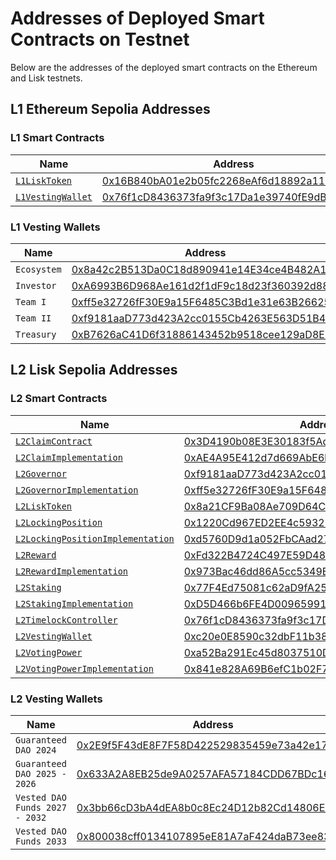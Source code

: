 # Addresses of Deployed Smart Contracts on Testnet

Below are the addresses of the deployed smart contracts on the Ethereum and Lisk testnets.

## L1 Ethereum Sepolia Addresses

### L1 Smart Contracts

| Name                                                     | Address                                                                                                                             |
| -------------------------------------------------------- | ----------------------------------------------------------------------------------------------------------------------------------- |
| [`L1LiskToken`](../../../src/L1/L1LiskToken.sol)         | [0x16B840bA01e2b05fc2268eAf6d18892a11EC29D6](https://eth-sepolia.blockscout.com/address/0x16B840bA01e2b05fc2268eAf6d18892a11EC29D6) |
| [`L1VestingWallet`](../../../src/L1/L1VestingWallet.sol) | [0x76f1cD8436373fa9f3c17Da1e39740fE9dB9a04B](https://eth-sepolia.blockscout.com/address/0x76f1cD8436373fa9f3c17Da1e39740fE9dB9a04B) |

### L1 Vesting Wallets

| Name        | Address                                                                                                                             |
| ----------- | ----------------------------------------------------------------------------------------------------------------------------------- |
| `Ecosystem` | [0x8a42c2B513Da0C18d890941e14E34ce4B482A10E](https://eth-sepolia.blockscout.com/address/0x8a42c2B513Da0C18d890941e14E34ce4B482A10E) |
| `Investor`  | [0xA6993B6D968Ae161d2f1dF9c18d23f360392d88B](https://eth-sepolia.blockscout.com/address/0xA6993B6D968Ae161d2f1dF9c18d23f360392d88B) |
| `Team I`    | [0xff5e32726fF30E9a15F6485C3Bd1e31e63B26625](https://eth-sepolia.blockscout.com/address/0xff5e32726fF30E9a15F6485C3Bd1e31e63B26625) |
| `Team II`   | [0xf9181aaD773d423A2cc0155Cb4263E563D51B467](https://eth-sepolia.blockscout.com/address/0xf9181aaD773d423A2cc0155Cb4263E563D51B467) |
| `Treasury`  | [0xB7626aC41D6f31886143452b9518cee129aD8E26](https://eth-sepolia.blockscout.com/address/0xB7626aC41D6f31886143452b9518cee129aD8E26) |


## L2 Lisk Sepolia Addresses

### L2 Smart Contracts

| Name                                                                                                                                                                       | Address                                                                                                                              |
| -------------------------------------------------------------------------------------------------------------------------------------------------------------------------- | ------------------------------------------------------------------------------------------------------------------------------------ |
| [`L2ClaimContract`](../../../src/L2/L2Claim.sol)                                                                                                                           | [0x3D4190b08E3E30183f5AdE3A116f2534Ee3a4f94](https://sepolia-blockscout.lisk.com/address/0x3D4190b08E3E30183f5AdE3A116f2534Ee3a4f94) |
| [`L2ClaimImplementation`](../../../src/L2/L2Claim.sol)                                                                                                                     | [0xAE4A95E412d7d669AbE6bB23031Ae0250B832710](https://sepolia-blockscout.lisk.com/address/0xAE4A95E412d7d669AbE6bB23031Ae0250B832710) |
| [`L2Governor`](../../../src/L2/L2Governor.sol)                                                                                                                             | [0xf9181aaD773d423A2cc0155Cb4263E563D51B467](https://sepolia-blockscout.lisk.com/address/0xf9181aaD773d423A2cc0155Cb4263E563D51B467) |
| [`L2GovernorImplementation`](../../../src/L2/L2Governor.sol)                                                                                                               | [0xff5e32726fF30E9a15F6485C3Bd1e31e63B26625](https://sepolia-blockscout.lisk.com/address/0xff5e32726fF30E9a15F6485C3Bd1e31e63B26625) |
| [`L2LiskToken`](../../../src/L2/L2LiskToken.sol)                                                                                                                           | [0x8a21CF9Ba08Ae709D64Cb25AfAA951183EC9FF6D](https://sepolia-blockscout.lisk.com/address/0x8a21CF9Ba08Ae709D64Cb25AfAA951183EC9FF6D) |
| [`L2LockingPosition`](../../../src/L2/L2LockingPosition.sol)                                                                                                               | [0x1220Cd967ED2EE4c593211EabCb2E3b1dC8E4930](https://sepolia-blockscout.lisk.com/address/0x1220Cd967ED2EE4c593211EabCb2E3b1dC8E4930) |
| [`L2LockingPositionImplementation`](../../../src/L2/L2LockingPosition.sol)                                                                                                 | [0xd5760D9d1a052FbCAad275637e8FC42B73063Fd4](https://sepolia-blockscout.lisk.com/address/0xd5760D9d1a052FbCAad275637e8FC42B73063Fd4) |
| [`L2Reward`](../../../src/L2/L2Reward.sol)                                                                                                                                 | [0xFd322B4724C497E59D48fff8f79c16b4D48837f5](https://sepolia-blockscout.lisk.com/address/0xFd322B4724C497E59D48fff8f79c16b4D48837f5) |
| [`L2RewardImplementation`](../../../src/L2/L2Reward.sol)                                                                                                                   | [0x973Bac46dd86A5cc5349E8d4A153AC5A20cdC296](https://sepolia-blockscout.lisk.com/address/0x973Bac46dd86A5cc5349E8d4A153AC5A20cdC296) |
| [`L2Staking`](../../../src/L2/L2Staking.sol)                                                                                                                               | [0x77F4Ed75081c62aD9fA254b0E088A4660AacF68D](https://sepolia-blockscout.lisk.com/address/0x77F4Ed75081c62aD9fA254b0E088A4660AacF68D) |
| [`L2StakingImplementation`](../../../src/L2/L2Staking.sol)                                                                                                                 | [0xD5D466b6FE4D00965991781845A1817975B40d91](https://sepolia-blockscout.lisk.com/address/0xD5D466b6FE4D00965991781845A1817975B40d91) |
| [`L2TimelockController`](https://github.com/OpenZeppelin/openzeppelin-contracts/blob/01ef448981be9d20ca85f2faf6ebdf591ce409f3/contracts/governance/TimelockController.sol) | [0x76f1cD8436373fa9f3c17Da1e39740fE9dB9a04B](https://sepolia-blockscout.lisk.com/address/0x76f1cD8436373fa9f3c17Da1e39740fE9dB9a04B) |
| [`L2VestingWallet`](../../../src/L2/L2VestingWallet.sol)                                                                                                                   | [0xc20e0E8590c32dbF11b38C8c0580395243Ebd533](https://sepolia-blockscout.lisk.com/address/0xc20e0E8590c32dbF11b38C8c0580395243Ebd533) |
| [`L2VotingPower`](../../../src/L2/L2VotingPower.sol)                                                                                                                       | [0xa52Ba291Ec45d8037510D5Da857f59abfA3DC0C5](https://sepolia-blockscout.lisk.com/address/0xa52Ba291Ec45d8037510D5Da857f59abfA3DC0C5) |
| [`L2VotingPowerImplementation`](../../../src/L2/L2VotingPower.sol)                                                                                                         | [0x841e828A69B6efC1b02F7C317F59291A39583a64](https://sepolia-blockscout.lisk.com/address/0x841e828A69B6efC1b02F7C317F59291A39583a64) |

### L2 Vesting Wallets

| Name                           | Address                                                                                                                              |
| ------------------------------ | ------------------------------------------------------------------------------------------------------------------------------------ |
| `Guaranteed DAO 2024`          | [0x2E9f5F43dE8F7F58D422529835459e73a42e17d0](https://sepolia-blockscout.lisk.com/address/0x2E9f5F43dE8F7F58D422529835459e73a42e17d0) |
| `Guaranteed DAO 2025 - 2026`   | [0x633A2A8EB25de9A0257AFA57184CDD67BDc16390](https://sepolia-blockscout.lisk.com/address/0x633A2A8EB25de9A0257AFA57184CDD67BDc16390) |
| `Vested DAO Funds 2027 - 2032` | [0x3bb66cD3bA4dEA8b0c8Ec24D12b82Cd14806E24C](https://sepolia-blockscout.lisk.com/address/0x3bb66cD3bA4dEA8b0c8Ec24D12b82Cd14806E24C) |
| `Vested DAO Funds 2033`        | [0x800038cff0134107895eE81A7aF424daB73ee83f](https://sepolia-blockscout.lisk.com/address/0x800038cff0134107895eE81A7aF424daB73ee83f) |
